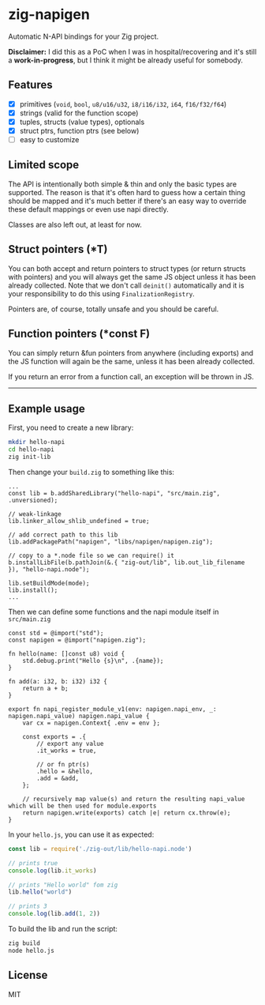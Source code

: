 # zig-napigen
Automatic N-API bindings for your Zig project.

**Disclaimer:** I did this as a PoC when I was in hospital/recovering
and it's still a **work-in-progress**, but I think it might be already useful
for somebody.

## Features
- [x] primitives (`void`, `bool`, `u8/u16/u32`, `i8/i16/i32`, `i64`, `f16/f32/f64`)
- [x] strings (valid for the function scope)
- [x] tuples, structs (value types), optionals
- [x] struct ptrs, function ptrs (see below)
- [ ] easy to customize

## Limited scope
The API is intentionally both simple & thin and only the basic types are supported. The reason is
that it's often hard to guess how a certain thing should be mapped and it's much better if
there's an easy way to override these default mappings or even use napi directly.

Classes are also left out, at least for now.

## Struct pointers (*T)
You can both accept and return pointers to struct types (or return structs with pointers) and
you will always get the same JS object unless it has been already collected. Note that we don't
call `deinit()` automatically and it is your responsibility to do this using `FinalizationRegistry`.

Pointers are, of course, totally unsafe and you should be careful.

## Function pointers (*const F)
You can simply return &fun pointers from anywhere (including exports)
and the JS function will again be the same, unless it has been already collected.

If you return an error from a function call, an exception will be thrown in JS.

---

## Example usage

First, you need to create a new library:

```bash
mkdir hello-napi
cd hello-napi
zig init-lib
```

Then change your `build.zig` to something like this:

```zig
...
const lib = b.addSharedLibrary("hello-napi", "src/main.zig", .unversioned);

// weak-linkage
lib.linker_allow_shlib_undefined = true;

// add correct path to this lib
lib.addPackagePath("napigen", "libs/napigen/napigen.zig");

// copy to a *.node file so we can require() it
b.installLibFile(b.pathJoin(&.{ "zig-out/lib", lib.out_lib_filename }), "hello-napi.node");

lib.setBuildMode(mode);
lib.install();
...
```

Then we can define some functions and the napi module itself in `src/main.zig`

```zig
const std = @import("std");
const napigen = @import("napigen.zig");

fn hello(name: []const u8) void {
    std.debug.print("Hello {s}\n", .{name});
}

fn add(a: i32, b: i32) i32 {
    return a + b;
}

export fn napi_register_module_v1(env: napigen.napi_env, _: napigen.napi_value) napigen.napi_value {
    var cx = napigen.Context{ .env = env };

    const exports = .{
        // export any value
        .it_works = true,

        // or fn ptr(s)
        .hello = &hello,
        .add = &add,
    };

    // recursively map value(s) and return the resulting napi_value which will be then used for module.exports
    return napigen.write(exports) catch |e| return cx.throw(e);
}
```

In your `hello.js`, you can use it as expected:

```javascript
const lib = require('./zig-out/lib/hello-napi.node')

// prints true
console.log(lib.it_works)

// prints "Hello world" fom zig
lib.hello("world")

// prints 3
console.log(lib.add(1, 2))
```

To build the lib and run the script:
```bash
zig build
node hello.js
```

## License
MIT
